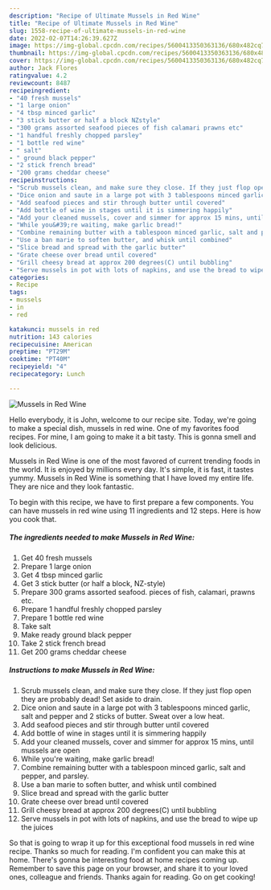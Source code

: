 ```yaml
---
description: "Recipe of Ultimate Mussels in Red Wine"
title: "Recipe of Ultimate Mussels in Red Wine"
slug: 1558-recipe-of-ultimate-mussels-in-red-wine
date: 2022-02-07T14:26:39.627Z
image: https://img-global.cpcdn.com/recipes/5600413350363136/680x482cq70/mussels-in-red-wine-recipe-main-photo.jpg
thumbnail: https://img-global.cpcdn.com/recipes/5600413350363136/680x482cq70/mussels-in-red-wine-recipe-main-photo.jpg
cover: https://img-global.cpcdn.com/recipes/5600413350363136/680x482cq70/mussels-in-red-wine-recipe-main-photo.jpg
author: Jack Flores
ratingvalue: 4.2
reviewcount: 8487
recipeingredient:
- "40 fresh mussels"
- "1 large onion"
- "4 tbsp minced garlic"
- "3 stick butter or half a block NZstyle"
- "300 grams assorted seafood pieces of fish calamari prawns etc"
- "1 handful freshly chopped parsley"
- "1 bottle red wine"
- " salt"
- " ground black pepper"
- "2 stick french bread"
- "200 grams cheddar cheese"
recipeinstructions:
- "Scrub mussels clean, and make sure they close. If they just flop open they are probably dead! Set aside to drain."
- "Dice onion and saute in a large pot with 3 tablespoons minced garlic, salt and pepper and 2 sticks of butter. Sweat over a low heat."
- "Add seafood pieces and stir through butter until covered"
- "Add bottle of wine in stages until it is simmering happily"
- "Add your cleaned mussels, cover and simmer for approx 15 mins, until mussels are open"
- "While you&#39;re waiting, make garlic bread!"
- "Combine remaining butter with a tablespoon minced garlic, salt and pepper, and parsley."
- "Use a ban marie to soften butter, and whisk until combined"
- "Slice bread and spread with the garlic butter"
- "Grate cheese over bread until covered"
- "Grill cheesy bread at approx 200 degrees(C) until bubbling"
- "Serve mussels in pot with lots of napkins, and use the bread to wipe up the juices"
categories:
- Recipe
tags:
- mussels
- in
- red

katakunci: mussels in red 
nutrition: 143 calories
recipecuisine: American
preptime: "PT29M"
cooktime: "PT40M"
recipeyield: "4"
recipecategory: Lunch

---
```



![Mussels in Red Wine](https://img-global.cpcdn.com/recipes/5600413350363136/680x482cq70/mussels-in-red-wine-recipe-main-photo.jpg)

Hello everybody, it is John, welcome to our recipe site. Today, we're going to make a special dish, mussels in red wine. One of my favorites food recipes. For mine, I am going to make it a bit tasty. This is gonna smell and look delicious.

Mussels in Red Wine is one of the most favored of current trending foods in the world. It is enjoyed by millions every day. It's simple, it is fast, it tastes yummy. Mussels in Red Wine is something that I have loved my entire life. They are nice and they look fantastic.




To begin with this recipe, we have to first prepare a few components. You can have mussels in red wine using 11 ingredients and 12 steps. Here is how you cook that.

<!--inarticleads1-->

##### The ingredients needed to make Mussels in Red Wine:

1. Get 40 fresh mussels
1. Prepare 1 large onion
1. Get 4 tbsp minced garlic
1. Get 3 stick butter (or half a block, NZ-style)
1. Prepare 300 grams assorted seafood. pieces of fish, calamari, prawns etc.
1. Prepare 1 handful freshly chopped parsley
1. Prepare 1 bottle red wine
1. Take  salt
1. Make ready  ground black pepper
1. Take 2 stick french bread
1. Get 200 grams cheddar cheese




<!--inarticleads2-->

##### Instructions to make Mussels in Red Wine:

1. Scrub mussels clean, and make sure they close. If they just flop open they are probably dead! Set aside to drain.
1. Dice onion and saute in a large pot with 3 tablespoons minced garlic, salt and pepper and 2 sticks of butter. Sweat over a low heat.
1. Add seafood pieces and stir through butter until covered
1. Add bottle of wine in stages until it is simmering happily
1. Add your cleaned mussels, cover and simmer for approx 15 mins, until mussels are open
1. While you&#39;re waiting, make garlic bread!
1. Combine remaining butter with a tablespoon minced garlic, salt and pepper, and parsley.
1. Use a ban marie to soften butter, and whisk until combined
1. Slice bread and spread with the garlic butter
1. Grate cheese over bread until covered
1. Grill cheesy bread at approx 200 degrees(C) until bubbling
1. Serve mussels in pot with lots of napkins, and use the bread to wipe up the juices




So that is going to wrap it up for this exceptional food mussels in red wine recipe. Thanks so much for reading. I'm confident you can make this at home. There's gonna be interesting food at home recipes coming up. Remember to save this page on your browser, and share it to your loved ones, colleague and friends. Thanks again for reading. Go on get cooking!

